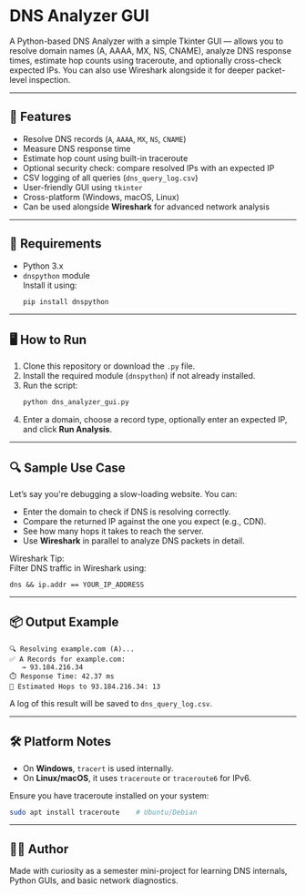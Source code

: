# DNS Analyzer GUI 

A Python-based DNS Analyzer with a simple Tkinter GUI — allows you to resolve domain names (A, AAAA, MX, NS, CNAME), analyze DNS response times, estimate hop counts using traceroute, and optionally cross-check expected IPs. You can also use Wireshark alongside it for deeper packet-level inspection.

---

## 🚀 Features

- Resolve DNS records (`A`, `AAAA`, `MX`, `NS`, `CNAME`)
- Measure DNS response time
- Estimate hop count using built-in traceroute
- Optional security check: compare resolved IPs with an expected IP
- CSV logging of all queries (`dns_query_log.csv`)
- User-friendly GUI using `tkinter`
- Cross-platform (Windows, macOS, Linux)
- Can be used alongside **Wireshark** for advanced network analysis

---

## 🧩 Requirements

- Python 3.x
- `dnspython` module  
  Install it using:
  ```bash
  pip install dnspython
  ```

---

## 🖥️ How to Run

1. Clone this repository or download the `.py` file.
2. Install the required module (`dnspython`) if not already installed.
3. Run the script:
   ```bash
   python dns_analyzer_gui.py
   ```
4. Enter a domain, choose a record type, optionally enter an expected IP, and click **Run Analysis**.

---

## 🔍 Sample Use Case

Let’s say you're debugging a slow-loading website. You can:

- Enter the domain to check if DNS is resolving correctly.
- Compare the returned IP against the one you expect (e.g., CDN).
- See how many hops it takes to reach the server.
- Use **Wireshark** in parallel to analyze DNS packets in detail.

Wireshark Tip:  
Filter DNS traffic in Wireshark using:
```
dns && ip.addr == YOUR_IP_ADDRESS
```

---

## 📦 Output Example

```
🔍 Resolving example.com (A)...
✅ A Records for example.com:
   → 93.184.216.34
⏱️ Response Time: 42.37 ms
📡 Estimated Hops to 93.184.216.34: 13
```

A log of this result will be saved to `dns_query_log.csv`.

---

## 🛠️ Platform Notes

- On **Windows**, `tracert` is used internally.
- On **Linux/macOS**, it uses `traceroute` or `traceroute6` for IPv6.

Ensure you have traceroute installed on your system:
```bash
sudo apt install traceroute    # Ubuntu/Debian
```

---

## 🧑‍💻 Author

Made with curiosity as a semester mini-project for learning DNS internals, Python GUIs, and basic network diagnostics.


